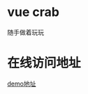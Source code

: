 # vue crab
<p>随手做着玩玩</p>

# 在线访问地址
<p><a href="http://www.ftc20.com/demo/vue-crab/#/" rel="nofollow">demo地址</a></p>
